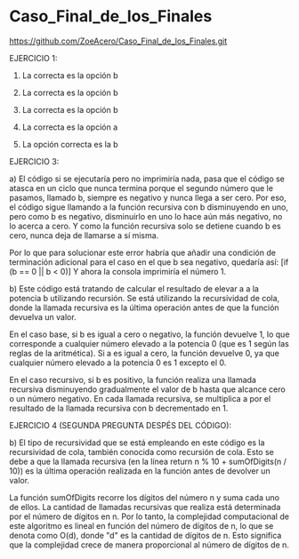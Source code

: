 # Caso_Final_de_los_Finales


https://github.com/ZoeAcero/Caso_Final_de_los_Finales.git




EJERCICIO 1:


1) La correcta es la opción b

2) La correcta es la opción b

3) La correcta es la opción b

4) La correcta es la opción a

5) La opción correcta es la b



EJERCICIO 3:


a) El código si se ejecutaría pero no imprimiría nada, pasa que el código se atasca en un ciclo que nunca termina porque el segundo número que le pasamos, llamado b, siempre es negativo y nunca llega a ser cero. Por eso, el código sigue llamando a la función recursiva con b disminuyendo en uno, pero como b es negativo, disminuirlo en uno lo hace aún más negativo, no lo acerca a cero. Y como la función recursiva solo se detiene cuando b es cero, nunca deja de llamarse a sí misma.

   Por lo que para solucionar este error habría que añadir una condición de terminación adicional para el caso en el que b sea negativo, quedaría así:  [if (b == 0 || b < 0)]
   Y ahora la consola imprimiría el número 1.



b) Este código está tratando de calcular el resultado de elevar a a la potencia b utilizando recursión. Se está utilizando la recursividad de cola, donde la llamada recursiva es la última operación antes de que la función devuelva un valor.

   En el caso base, si b es igual a cero o negativo, la función devuelve 1, lo que corresponde a cualquier número elevado a la potencia 0 (que es 1 según las reglas de la aritmética). Si a es igual a cero, la función devuelve 0, ya que cualquier número elevado a la 
   potencia 0 es 1 excepto el 0.

   En el caso recursivo, si b es positivo, la función realiza una llamada recursiva disminuyendo gradualmente el valor de b hasta que alcance cero o un número negativo. En cada llamada recursiva, se multiplica a por el resultado de la llamada recursiva con b 
   decrementado en 1.




EJERCICIO 4 (SEGUNDA PREGUNTA DESPÉS DEL CÓDIGO):



b) El tipo de recursividad que se está empleando en este código es la recursividad de cola, también conocida como recursión de cola. Esto se debe a que la llamada recursiva (en la línea return n % 10 + sumOfDigits(n / 10)) es la última operación realizada en la función antes de devolver un valor.

  La función sumOfDigits recorre los dígitos del número n y suma cada uno de ellos. La cantidad de llamadas recursivas que realiza está determinada por el número de dígitos en n. Por lo tanto, la complejidad computacional de este algoritmo es lineal en función del 
  número de dígitos de n, lo que se denota como O(d), donde "d" es la cantidad de dígitos de n. Esto significa que la complejidad crece de manera proporcional al número de dígitos de n.






